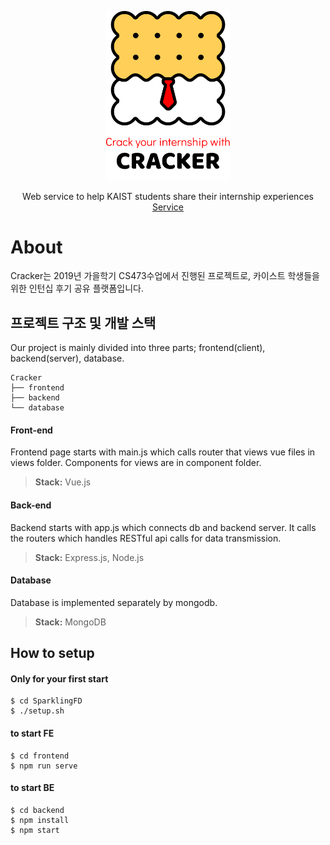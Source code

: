 <p align="center">
  <a href="http://52.78.227.11:8080/">
    <img src="cracker logo.svg" width="200"/>
  </a>
  <p align="center">
    Web service to help KAIST students share their internship experiences
    <br />
    <a href="http://52.78.227.11:8080/">
      Service
    </a>
  </p>
</p>

# About
Cracker는 2019년 가을학기 CS473수업에서 진행된 프로젝트로, 카이스트 학생들을 위한 인턴십 후기 공유 플랫폼입니다. 
## 프로젝트 구조 및 개발 스택
Our project is mainly divided into three parts; frontend(client), backend(server), database.
```
Cracker
├── frontend
├── backend
└── database
```
#### Front-end
Frontend page starts with main.js which calls router that views vue files in views folder. Components for views are in component folder.
> **Stack:** Vue.js
#### Back-end
Backend starts with app.js which connects db and backend server. It calls the routers which handles RESTful api calls for data transmission.
> **Stack:** Express.js, Node.js
#### Database
Database is implemented separately by mongodb.
> **Stack:** MongoDB

## How to setup
#### Only for your first start
```
$ cd SparklingFD
$ ./setup.sh
```
#### to start FE
```
$ cd frontend
$ npm run serve
```
#### to start BE
```
$ cd backend 
$ npm install 
$ npm start
```

